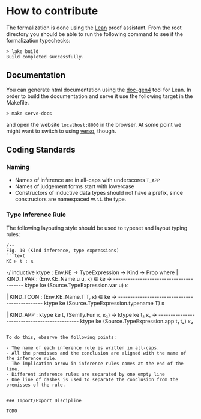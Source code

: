 # How to contribute

The formalization is done using the [Lean](https://lean-lang.org) proof assistant.
From the root directory you should be able to run the following command to see if the formalization typechecks:

```console
> lake build
Build completed successfully.
```

## Documentation

You can generate html documentation using the [doc-gen4](https://github.com/leanprover/doc-gen4) tool for Lean.
In order to build the documentation and serve it use the following target in the Makefile.

```console
> make serve-docs
```
and open the website `localhost:8000` in the browser.
At some point we might want to switch to using [verso](https://github.com/leanprover/verso), though.

## Coding Standards

### Naming

- Names of inference are in all-caps with underscores `T_APP`
- Names of judgement forms start with lowercase
- Constructors of inductive data types should not have a prefix, since constructors are namespaced w.r.t. the type.

### Type Inference Rule

The following layouting style should be used to typeset and layout typing rules:

```lean
/--
Fig. 10 (Kind inference, type expressions)
```text
KE ⊢ t : κ
```
-/
inductive ktype : Env.KE
                → TypeExpression
                → Kind
                → Prop where
  | KIND_TVAR :
    (Env.KE_Name.u u, κ) ∈ ke →
    ----------------------------------------
    ktype ke (Source.TypeExpression.var u) κ

  | KIND_TCON :
    (Env.KE_Name.T T, κ) ∈ ke →
    ----------------------------------------------
    ktype ke (Source.TypeExpression.typename T) κ

  | KIND_APP :
    ktype ke t₁ (SemTy.Fun κ₁ κ₂) →
    ktype ke t₂ κ₁ →
    ---------------------------------------------
    ktype ke (Source.TypeExpression.app t₁ t₂) κ₂
```

To do this, observe the following points:

- The name of each inference rule is written in all-caps.
- All the premisses and the conclusion are aligned with the name of the inference rule.
- The implication arrow in inference rules comes at the end of the line.
- Different inference rules are separated by one empty line
- One line of dashes is used to separate the conclusion from the premisses of the rule.


### Import/Export Discipline

TODO